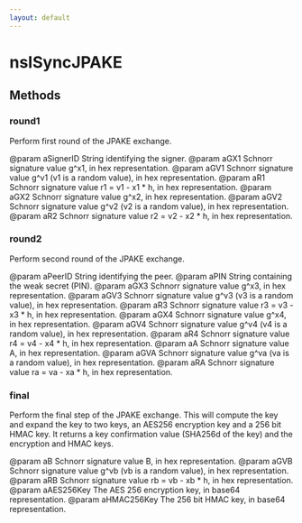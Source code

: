 ```yaml
---
layout: default
---
```


# nsISyncJPAKE #

## Methods ##

### round1 ###

Perform first round of the JPAKE exchange.

@param aSignerID
       String identifying the signer.
@param aGX1
       Schnorr signature value g^x1, in hex representation.
@param aGV1
       Schnorr signature value g^v1 (v1 is a random value), in hex
       representation.
@param aR1
       Schnorr signature value r1 = v1 - x1 * h, in hex representation.
@param aGX2
       Schnorr signature value g^x2, in hex representation.
@param aGV2
       Schnorr signature value g^v2 (v2 is a random value), in hex
       representation.
@param aR2
       Schnorr signature value r2 = v2 - x2 * h, in hex representation.


### round2 ###

Perform second round of the JPAKE exchange.

@param aPeerID
       String identifying the peer.
@param aPIN
       String containing the weak secret (PIN).
@param aGX3
       Schnorr signature value g^x3, in hex representation.
@param aGV3
       Schnorr signature value g^v3 (v3 is a random value), in hex
       representation.
@param aR3
       Schnorr signature value r3 = v3 - x3 * h, in hex representation.
@param aGX4
       Schnorr signature value g^x4, in hex representation.
@param aGV4
       Schnorr signature value g^v4 (v4 is a random value), in hex
       representation.
@param aR4
       Schnorr signature value r4 = v4 - x4 * h, in hex representation.
@param aA
       Schnorr signature value A, in hex representation.
@param aGVA
       Schnorr signature value g^va (va is a random value), in hex
       representation.
@param aRA
       Schnorr signature value ra = va - xa * h, in hex representation.


### final ###

Perform the final step of the JPAKE exchange. This will compute
the key and expand the key to two keys, an AES256 encryption key
and a 256 bit HMAC key. It returns a key confirmation value
(SHA256d of the key) and the encryption and HMAC keys.

@param aB
       Schnorr signature value B, in hex representation.
@param aGVB
       Schnorr signature value g^vb (vb is a random value), in hex
       representation.
@param aRB
       Schnorr signature value rb = vb - xb * h, in hex representation.
@param aAES256Key
       The AES 256 encryption key, in base64 representation.
@param aHMAC256Key
       The 256 bit HMAC key, in base64 representation.

